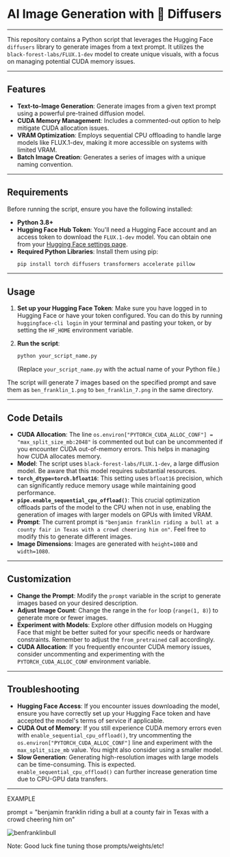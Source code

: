 # AI Image Generation with 🤗 Diffusers

---

This repository contains a Python script that leverages the Hugging Face `diffusers` library to generate images from a text prompt. It utilizes the `black-forest-labs/FLUX.1-dev` model to create unique visuals, with a focus on managing potential CUDA memory issues.

---
## Features

* **Text-to-Image Generation**: Generate images from a given text prompt using a powerful pre-trained diffusion model.
* **CUDA Memory Management**: Includes a commented-out option to help mitigate CUDA allocation issues.
* **VRAM Optimization**: Employs sequential CPU offloading to handle large models like FLUX.1-dev, making it more accessible on systems with limited VRAM.
* **Batch Image Creation**: Generates a series of images with a unique naming convention.

---
## Requirements

Before running the script, ensure you have the following installed:

* **Python 3.8+**
* **Hugging Face Hub Token**: You'll need a Hugging Face account and an access token to download the `FLUX.1-dev` model. You can obtain one from your [Hugging Face settings page](https://huggingface.co/settings/tokens).
* **Required Python Libraries**: Install them using pip:
    ```bash
    pip install torch diffusers transformers accelerate pillow
    ```

---
## Usage

1.  **Set up your Hugging Face Token**:
    Make sure you have logged in to Hugging Face or have your token configured. You can do this by running `huggingface-cli login` in your terminal and pasting your token, or by setting the `HF_HOME` environment variable.

2.  **Run the script**:
    ```bash
    python your_script_name.py
    ```
    (Replace `your_script_name.py` with the actual name of your Python file.)

The script will generate 7 images based on the specified prompt and save them as `ben_franklin_1.png` to `ben_franklin_7.png` in the same directory.

---
## Code Details

* **CUDA Allocation**: The line `os.environ["PYTORCH_CUDA_ALLOC_CONF"] = "max_split_size_mb:2048"` is commented out but can be uncommented if you encounter CUDA out-of-memory errors. This helps in managing how CUDA allocates memory.
* **Model**: The script uses `black-forest-labs/FLUX.1-dev`, a large diffusion model. Be aware that this model requires substantial resources.
* **`torch_dtype=torch.bfloat16`**: This setting uses `bfloat16` precision, which can significantly reduce memory usage while maintaining good performance.
* **`pipe.enable_sequential_cpu_offload()`**: This crucial optimization offloads parts of the model to the CPU when not in use, enabling the generation of images with larger models on GPUs with limited VRAM.
* **Prompt**: The current prompt is `"benjamin franklin riding a bull at a county fair in Texas with a crowd cheering him on"`. Feel free to modify this to generate different images.
* **Image Dimensions**: Images are generated with `height=1080` and `width=1080`.

---
## Customization

* **Change the Prompt**: Modify the `prompt` variable in the script to generate images based on your desired description.
* **Adjust Image Count**: Change the range in the `for` loop (`range(1, 8)`) to generate more or fewer images.
* **Experiment with Models**: Explore other diffusion models on Hugging Face that might be better suited for your specific needs or hardware constraints. Remember to adjust the `from_pretrained` call accordingly.
* **CUDA Allocation**: If you frequently encounter CUDA memory issues, consider uncommenting and experimenting with the `PYTORCH_CUDA_ALLOC_CONF` environment variable.

---
## Troubleshooting

* **Hugging Face Access**: If you encounter issues downloading the model, ensure you have correctly set up your Hugging Face token and have accepted the model's terms of service if applicable.
* **CUDA Out of Memory**: If you still experience CUDA memory errors even with `enable_sequential_cpu_offload()`, try uncommenting the `os.environ["PYTORCH_CUDA_ALLOC_CONF"]` line and experiment with the `max_split_size_mb` value. You might also consider using a smaller model.
* **Slow Generation**: Generating high-resolution images with large models can be time-consuming. This is expected. `enable_sequential_cpu_offload()` can further increase generation time due to CPU-GPU data transfers.
---

EXAMPLE

prompt = "benjamin franklin riding a bull at a county fair in Texas with a crowd cheering him on"


![benfranklinbull](https://github.com/user-attachments/assets/acb11a82-95a6-4cbd-a09b-704f415a34f0)

Note: Good luck fine tuning those prompts/weights/etc!
